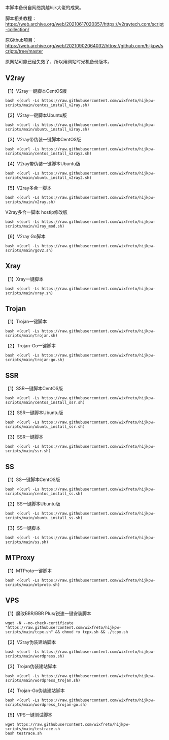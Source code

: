 本脚本备份自网络跳越hijk大佬的成果。

脚本相关教程：https://web.archive.org/web/20210617020357/https://v2raytech.com/script-collection/

原Github项目：https://web.archive.org/web/20210902064032/https://github.com/hijkpw/scripts/tree/master

原网站可能已经失效了，所以用网站时光机备份版本。

## V2ray

【1】V2ray一键脚本CentOS版
```
bash <(curl -Ls https://raw.githubusercontent.com/wixfreto/hijkpw-scripts/main/centos_install_v2ray.sh)
```
【2】V2ray一键脚本Ubuntu版
```
bash <(curl -Ls https://raw.githubusercontent.com/wixfreto/hijkpw-scripts/main/ubuntu_install_v2ray.sh)
```
【3】V2ray带伪装一键脚本CentOS版
```
bash <(curl -Ls https://raw.githubusercontent.com/wixfreto/hijkpw-scripts/main/centos_install_v2ray2.sh)
```
【4】V2ray带伪装一键脚本Ubuntu版
```
bash <(curl -Ls https://raw.githubusercontent.com/wixfreto/hijkpw-scripts/main/ubuntu_install_v2ray2.sh)
```
【5】V2ray多合一脚本
```
bash <(curl -Ls https://raw.githubusercontent.com/wixfreto/hijkpw-scripts/main/v2ray.sh)
```

V2ray多合一脚本 hostip修改版
```
bash <(curl -Ls https://raw.githubusercontent.com/wixfreto/hijkpw-scripts/main/v2ray_mod.sh)
```
【6】V2ray Go脚本
```
bash <(curl -Ls https://raw.githubusercontent.com/wixfreto/hijkpw-scripts/main/goV2.sh)
```
## Xray

【1】Xray一键脚本
```
bash <(curl -Ls https://raw.githubusercontent.com/wixfreto/hijkpw-scripts/main/xray.sh)
```
## Trojan

【1】Trojan一键脚本
```
bash <(curl -Ls https://raw.githubusercontent.com/wixfreto/hijkpw-scripts/main/trojan.sh)
```
【2】Trojan-Go一键脚本
```
bash <(curl -Ls https://raw.githubusercontent.com/wixfreto/hijkpw-scripts/main/trojan-go.sh)
```
## SSR

【1】SSR一键脚本CentOS版
```
bash <(curl -Ls https://raw.githubusercontent.com/wixfreto/hijkpw-scripts/main/centos_install_ssr.sh)
```
【2】SSR一键脚本Ubuntu版
```
bash <(curl -Ls https://raw.githubusercontent.com/wixfreto/hijkpw-scripts/main/ubuntu_install_ssr.sh)
```
【3】SSR一键脚本
```
bash <(curl -Ls https://raw.githubusercontent.com/wixfreto/hijkpw-scripts/main/ssr.sh)
```
## SS

【1】SS一键脚本CentOS版
```
bash <(curl -Ls https://raw.githubusercontent.com/wixfreto/hijkpw-scripts/main/centos_install_ss.sh)
```
【2】SS一键脚本Ubuntu版
```
bash <(curl -Ls https://raw.githubusercontent.com/wixfreto/hijkpw-scripts/main/ubuntu_install_ss.sh)
```
【3】SS一键脚本
```
bash <(curl -Ls https://raw.githubusercontent.com/wixfreto/hijkpw-scripts/main/ss.sh)
```
## MTProxy

【1】MTProto一键脚本
```
bash <(curl -Ls https://raw.githubusercontent.com/wixfreto/hijkpw-scripts/main/mtproto.sh)
```
## VPS

【1】魔改BBR/BBR Plus/锐速一键安装脚本
```
wget -N --no-check-certificate "https://raw.githubusercontent.com/wixfreto/hijkpw-scripts/main/tcpx.sh" && chmod +x tcpx.sh && ./tcpx.sh
```
【2】V2ray伪装建站脚本
```
bash <(curl -Ls https://raw.githubusercontent.com/wixfreto/hijkpw-scripts/main/wordpress.sh)
```
【3】Trojan伪装建站脚本
```
bash <(curl -Ls https://raw.githubusercontent.com/wixfreto/hijkpw-scripts/main/wordpress_trojan.sh)
```
【4】Trojan-Go伪装建站脚本
```
bash <(curl -Ls https://raw.githubusercontent.com/wixfreto/hijkpw-scripts/main/wordpress_trojan-go.sh)
```
【5】VPS一键测试脚本
```
wget https://raw.githubusercontent.com/wixfreto/hijkpw-scripts/main/testrace.sh
bash testrace.sh
```
